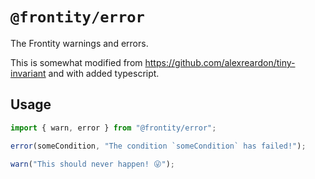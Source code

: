 # `@frontity/error`

The Frontity warnings and errors.

This is somewhat modified from https://github.com/alexreardon/tiny-invariant and with added typescript.

## Usage

```js
import { warn, error } from "@frontity/error";

error(someCondition, "The condition `someCondition` has failed!");

warn("This should never happen! 😜");
```
